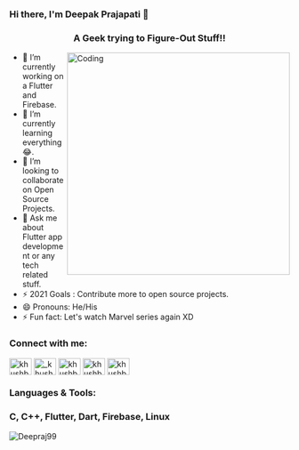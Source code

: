 
### Hi there, I'm Deepak Prajapati 👋
<h3 align="center">A Geek trying to Figure-Out Stuff!!</h3>

<img align="right" alt="Coding" width="400" src="https://cdn.dribbble.com/users/500242/screenshots/3672858/bh-advisor-dribbble.gif">

- 🔭 I’m currently working on a Flutter and Firebase.
- 🌱 I’m currently learning everything 😂.
- 👯 I’m looking to collaborate on Open Source Projects.
- 💬 Ask me about Flutter app development or any tech related stuff.
- ⚡ 2021 Goals : Contribute more to open source projects. 
- 😄 Pronouns: He/His
- ⚡ Fun fact: Let's watch Marvel series again XD




<h3 align="left">Connect with me:</h3>
<p align="left">
<a href="https://www.linkedin.com/in/this-deepraj/" target="blank"><img align="center" src="https://cdn.jsdelivr.net/npm/simple-icons@3.0.1/icons/linkedin.svg" alt="khushboogoel01" height="30" width="40" /></a>
<a href="https://www.instagram.com/deepraj_99/" target="blank"><img align="center" src="https://cdn.jsdelivr.net/npm/simple-icons@3.0.1/icons/instagram.svg" alt="_khushboo.goel" height="30" width="40" /></a>
<a href="https://www.codechef.com/users/deepraj99" target="blank"><img align="center" src="https://cdn.jsdelivr.net/npm/simple-icons@3.0.1/icons/codechef.svg" alt="khushboo goel" height="30" width="40" /></a>
<a href="https://codeforces.com/profile/Deepraj99" target="blank"><img align="center" src="https://cdn.jsdelivr.net/npm/simple-icons@3.0.1/icons/codeforces.svg" alt="khushboo goel" height="30" width="40" /></a>
<a href="https://auth.geeksforgeeks.org/user/dp0774138/practice/" target="blank"><img align="center" src="https://cdn.jsdelivr.net/npm/simple-icons@3.0.1/icons/geeksforgeeks.svg" alt="khushboo goel" height="30" width="40" /></a>



<h3 align="left">Languages & Tools:</h3>
<h3 align="left">C, C++, Flutter, Dart, Firebase, Linux</h3>

<p><img align="left" src="https://github-readme-stats.vercel.app/api/top-langs?username=Deepraj99&show_icons=true&locale=en&layout=compact" alt="Deepraj99" /></p>
